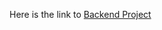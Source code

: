 Here is the link to [Backend Project](https://accommodation-booking-platform.onrender.com/listings)
